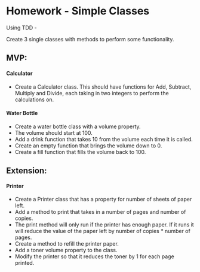 # Homework - Simple Classes

Using TDD -

Create 3 single classes with methods to perform some functionality.

## MVP:

#### Calculator
* Create a Calculator class. This should have functions for Add, Subtract, Multiply and Divide, each taking in two integers to perform the calculations on.

#### Water Bottle
* Create a water bottle class with a volume property.
* The volume should start at 100.
* Add a drink function that takes 10 from the volume each time it is called.
* Create an empty function that brings the volume down to 0.
* Create a fill function that fills the volume back to 100.

## Extension:

#### Printer

* Create a Printer class that has a property for number of sheets of paper left.
* Add a method to print that takes in a number of pages and number of copies.
* The print method will only run if the printer has enough paper. If it runs it will reduce the value of the paper left by number of copies * number of pages.
* Create a method to refill the printer paper.
* Add a toner volume property to the class.
* Modify the printer so that it reduces the toner by 1 for each page printed.
